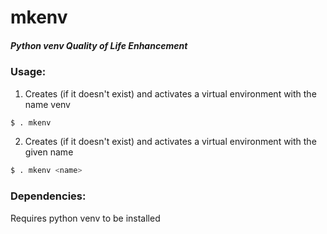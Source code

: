 # mkenv

##### Python venv Quality of Life Enhancement

### Usage:

1. Creates (if it doesn't exist) and activates a virtual environment with the name venv

``` bash
$ . mkenv
```

2. Creates (if it doesn't exist) and activates a virtual environment with the given name

``` bash
$ . mkenv <name>
```

### Dependencies:

Requires python venv to be installed
